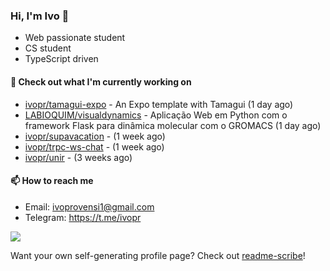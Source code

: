 ### Hi, I'm Ivo 👋

* Web passionate student
* CS student
* TypeScript driven

#### 👷 Check out what I'm currently working on

- [ivopr/tamagui-expo](https://github.com/ivopr/tamagui-expo) - An Expo template with Tamagui (1 day ago)
- [LABIOQUIM/visualdynamics](https://github.com/LABIOQUIM/visualdynamics) - Aplicação Web em Python com o framework Flask para dinâmica molecular com o GROMACS (1 day ago)
- [ivopr/supavacation](https://github.com/ivopr/supavacation) -  (1 week ago)
- [ivopr/trpc-ws-chat](https://github.com/ivopr/trpc-ws-chat) -  (1 week ago)
- [ivopr/unir](https://github.com/ivopr/unir) -  (3 weeks ago)

#### 📫 How to reach me

- Email: [ivoprovensi1@gmail.com](mailto://ivoprovensi1@gmail.com)
- Telegram: https://t.me/ivopr

![](https://github-readme-stats.vercel.app/api/top-langs/?username=ivopr&langs_count=10&layout=compact&theme=react&hide_border=true&bg_color=0D1117&title_color=5ce1e6&icon_color=5ce1e6)

Want your own self-generating profile page? Check out [readme-scribe](https://github.com/muesli/readme-scribe)!
